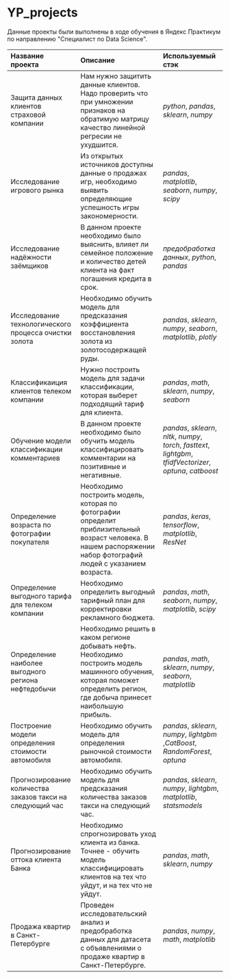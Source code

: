 # YP_projects
Данные проекты были выполнены в ходе обучения в Яндекс Практикум по направлению "Специалист по Data Science".

| Название проекта | Описание | Используемый стэк | 
| :---------------------- | :---------------------- | :---------------------- |
| Защита данных клиентов страховой компании | Нам нужно защитить данные клиентов. Надо проверить что при умножении признаков на обратимую матрицу качество линейной регресии не ухудшится. | *python*, *pandas*, *sklearn*, *numpy*|
| Исследование игрового рынка | Из открытых источников доступны данные о продажах игр, необходимо выявить определяющие успешность игры закономерности. | *pandas*, *matplotlib*, *seaborn*, *numpy*, *scipy* |
| Исследование надёжности заёмщиков | В данном проекте необходимо было выяснить, влияет ли семейное положение и количество детей клиента на факт погашения кредита в срок. | *предобработка данных*, *python*, *pandas* |
| Исследование технологического процесса очистки золота | Необходимо обучить модель для предсказания коэффициента восстановления золота из золотосодержащей руды. | *pandas*, *sklearn*, *numpy*, *seaborn*, *matplotlib*, *plotly*|
| Классификаиция клиентов телеком компании | Нужно построить модель для задачи классификации, которая выберет подходящий тариф для клиента. | *pandas*, *math*, *sklearn*, *numpy*, *seaborn* |
| Обучение модели классификации комментариев | В данном проекте необходимо было обучить модель классифицировать комментарии на позитивные и негативные. | *pandas*, *sklearn*, *nltk*, *numpy*, *torch*, *fasttext*, *lightgbm*, *tfidfVectorizer*, *optuna*, *catboost* |
| Определение возраста по фотографии покупателя | Необходимо построить модель, которая по фотографии определит приблизительный возраст человека. В нашем распоряжении набор фотографий людей с указанием возраста. | *pandas*, *keras*, *tensorflow*, *matplotlib*, *ResNet*|
| Определение выгодного тарифа для телеком компании | Необходимо определить выгодный тарифный план для корректировки рекламного бюджета. | *pandas*, *math*, *seaborn*, *numpy*, *matplotlib*, *scipy* |
| Определение наиболее выгодного региона нефтедобычи | Необходимо решить в каком регионе добывать нефть. Необходимо построить модель машинного обучения, которая поможет определить регион, где добыча принесет наибольшую прибыль. | *pandas*, *math*, *sklearn*, *numpy*, *seaborn*, *matplotlib* |
| Построение модели определения стоимости автомобиля | Необходимо обучить модель для определения рыночной стоимости автомобиля. | *pandas*, *sklearn*, *numpy*, *lightgbm* ,*CatBoost*, *RandomForest*, *optuna*|
| Прогнозирование количества заказов такси на следующий час | Необходимо обучить модель для предсказания количества заказов такси на следующий час. | *pandas*, *sklearn*, *numpy*, *lightgbm*, *matplotlib*, *statsmodels* |
| Прогнозирование оттока клиента Банка | Необходимо спрогнозировать уход клиента из банка. Точнее - обучить модель классифицировать клиентов на тех что уйдут, и на тех что не уйдут. | *pandas*, *math*, *sklearn*, *numpy* |
| Продажа квартир в Санкт-Петербурге | Проведен исследовательский анализ и предобработка данных для датасета с объявлениями о продаже квартир в Санкт-Петербурге. | *pandas*, *numpy*, *math*, *matplotlib* |
